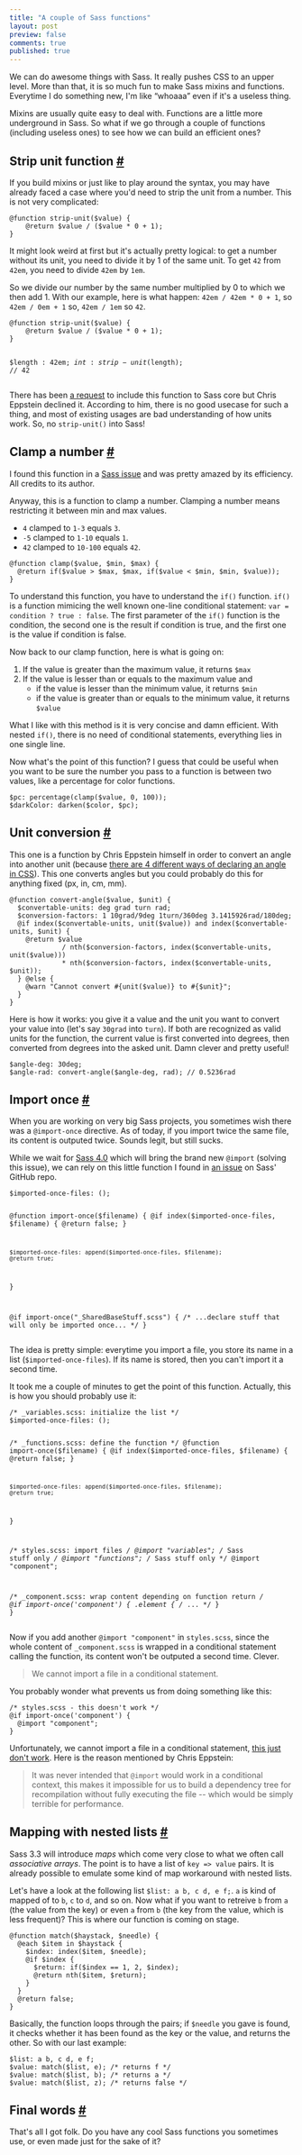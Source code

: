```yaml
---
title: "A couple of Sass functions"
layout: post
preview: false
comments: true
published: true
---
```


<section>
<p>We can do awesome things with Sass. It really pushes CSS to an upper level. More than that, it is so much fun to make Sass mixins and functions. Everytime I do something new, I'm like “whoaaa” even if it's a useless thing.</p>
<p>Mixins are usually quite easy to deal with. Functions are a little more underground in Sass. So what if we go through a couple of functions (including useless ones) to see how we can build an efficient ones?</p>
</section>
<section id='strip-unit'>
<h2>Strip unit function <a href="#strip-unit">#</a></h2>
<p>If you build mixins or just like to play around the syntax, you may have already faced a case where you'd need to strip the unit from a number. This is not very complicated:</p>
<pre class="language-scss"><code>@function strip-unit($value) {
	@return $value / ($value * 0 + 1);
}</code></pre>
<p>It might look weird at first but it's actually pretty logical: to get a number without its unit, you need to divide it by 1 of the same unit. To get <code>42</code> from <code>42em</code>, you need to divide <code>42em</code> by <code>1em</code>.</p>
<p>So we divide our number by the same number multiplied by 0 to which we then add 1. With our example, here is what happen: <code>42em / 42em * 0 + 1</code>, so <code>42em / 0em + 1</code> so, <code>42em / 1em</code> so <code>42</code>.</p>
<pre class="language-scss"><code>@function strip-unit($value) {
	@return $value / ($value * 0 + 1);
}

$length : 42em;
$int    : strip-unit($length); // 42</code></pre>
<p>There has been <a href="https://github.com/nex3/sass/issues/533">a request</a> to include this function to Sass core but Chris Eppstein declined it. According to him, there is no good usecase for such a thing, and most of existing usages are bad understanding of how units work. So, no <code>strip-unit()</code> into Sass!</p>
</section>
<section id="clamp">
<h2>Clamp a number <a href="#clamp">#</a></h2>
<p>I found this function in a <a href="https://github.com/nex3/sass/pull/402">Sass issue</a> and was pretty amazed by its efficiency. All credits to its author.</p>
<p>Anyway, this is a function to clamp a number. Clamping a number means restricting it between min and max values.</p>
<ul>
<li><code>4</code> clamped to <code>1-3</code> equals <code>3</code>.</li>
<li><code>-5</code> clamped to <code>1-10</code> equals <code>1</code>.</li>
<li><code>42</code> clamped to <code>10-100</code> equals <code>42</code>.</li>
</ul>
<pre class="language-scss"><code>@function clamp($value, $min, $max) {
  @return if($value > $max, $max, if($value < $min, $min, $value));
}</code></pre>
<p>To understand this function, you have to understand the <code>if()</code> function. <code>if()</code> is a function mimicing the well known one-line conditional statement: <code>var = condition ? true : false</code>. The first parameter of the <code>if()</code> function is the condition, the second one is the result if condition is true, and the first one is the value if condition is false.</p>
<p>Now back to our clamp function, here is what is going on:</p>
<ol>
<li>If the value is greater than the maximum value, it returns <code>$max</code></li>
<li>If the value is lesser than or equals to the maximum value and
<ul>
<li>if the value is lesser than the minimum value, it returns <code>$min</code></li>
<li>if the value is greater than or equals to the minimum value, it returns <code>$value</code></li>
</ul>
</li>
</ol>
<p>What I like with this method is it is very concise and damn efficient. With nested <code>if()</code>, there is no need of conditional statements, everything lies in one single line.</p>
<p>Now what's the point of this function? I guess that could be useful when you want to be sure the number you pass to a function is between two values, like a percentage for color functions.</p>
<pre class="language-scss"><code>$pc: percentage(clamp($value, 0, 100));
$darkColor: darken($color, $pc);</code></pre>
</section>
<section id="unit-conversion">
<h2>Unit conversion <a href="#unit-conversion">#</a></h2>
<p>This one is a function by Chris Eppstein himself in order to convert an angle into another unit (because <a href="http://codepen.io/HugoGiraudel/pen/rdgse">there are 4 different ways of declaring an angle in CSS</a>). This one converts angles but you could probably do this for anything fixed (px, in, cm, mm).</p>
<pre class="language-scss"><code>@function convert-angle($value, $unit) {
  $convertable-units: deg grad turn rad;
  $conversion-factors: 1 10grad/9deg 1turn/360deg 3.1415926rad/180deg;
  @if index($convertable-units, unit($value)) and index($convertable-units, $unit) {
    @return $value
             / nth($conversion-factors, index($convertable-units, unit($value)))
             * nth($conversion-factors, index($convertable-units, $unit));
  } @else {
    @warn "Cannot convert #{unit($value)} to #{$unit}";
  }
}</code></pre>
<p>Here is how it works: you give it a value and the unit you want to convert your value into (let's say <code>30grad</code> into <code>turn</code>). If both are recognized as valid units for the function, the current value is first converted into degrees, then converted from degrees into the asked unit. Damn clever and pretty useful!</p>
<pre class="language-scss"><code>$angle-deg: 30deg;
$angle-rad: convert-angle($angle-deg, rad); // 0.5236rad
</code></pre>
</section>
<section id="import-once">
<h2>Import once <a href="#import-once">#</a></h2>
<p>When you are working on very big Sass projects, you sometimes wish there was a <code>@import-once</code> directive. As of today, if you import twice the same file, its content is outputed twice. Sounds legit, but still sucks.</p>
<p>While we wait for <a href="https://github.com/nex3/sass/issues/353#issuecomment-18626307">Sass 4.0</a> which will bring the brand new <code>@import</code> (solving this issue), we can rely on this little function I found in <a href="https://github.com/nex3/sass/issues/156">an issue</a> on Sass' GitHub repo.</p>
<pre class="language-scss"><code>$imported-once-files: ();

@function import-once($filename) {
    @if index($imported-once-files, $filename) {
        @return false;
    }

    $imported-once-files: append($imported-once-files, $filename);
    @return true;
}

@if import-once("_SharedBaseStuff.scss") {
    /* ...declare stuff that will only be imported once... */
}</code></pre>
<p>The idea is pretty simple: everytime you import a file, you store its name in a list (<code>$imported-once-files</code>). If its name is stored, then you can't import it a second time.</p>
<p>It took me a couple of minutes to get the point of this function. Actually, this is how you should probably use it:</p>
<pre class="language-scss"><code>/* _variables.scss: initialize the list */
$imported-once-files: ();

/* _functions.scss: define the function */
@function import-once($filename) {
    @if index($imported-once-files, $filename) {
        @return false;
    }

    $imported-once-files: append($imported-once-files, $filename);
    @return true;
}

/* styles.scss: import files */
@import "variables"; /* Sass stuff only */
@import "functions"; /* Sass stuff only */
@import "component";

/* _component.scss: wrap content depending on function return */
@if import-once('component') {
  .element {
    /* ... */
  }
}</code></pre>
<p>Now if you add another <code>@import "component"</code> in <code>styles.scss</code>, since the whole content of <code>_component.scss</code> is wrapped in a conditional statement calling the function, its content won't be outputed a second time. Clever.</p>
<blockquote class="pull-quote--right">We cannot import a file in a conditional statement.</blockquote>
<p>You probably wonder what prevents us from doing something like this:</p>
<pre class="language-scss"><code>/* styles.scss - this doesn't work */
@if import-once('component') {
  @import "component";
}</code></pre>
<p>Unfortunately, we cannot import a file in a conditional statement, <a href="https://github.com/nex3/sass/issues/451">this just don't work</a>. Here is the reason mentioned by Chris Eppstein:</p>
<blockquote class="quote"><p>It was never intended that <code>@import</code> would work in a conditional context, this makes it impossible for us to build a dependency tree for recompilation without fully executing the file -- which would be simply terrible for performance.</p></blockquote>
</section>
<section id="mapping">
<h2>Mapping with nested lists <a href="#mapping">#</a></h2>
<p>Sass 3.3 will introduce <em>maps</em> which come very close to what we often call <em>associative arrays</em>. The point is to have a list of <code>key => value</code> pairs. It is already possible to emulate some kind of map workaround with nested lists.</p>
<p>Let's have a look at the following list <code>$list: a b, c d, e f;</code>. <code>a</code> is kind of mapped of to <code>b</code>, <code>c</code> to <code>d</code>, and so on. Now what if you want to retreive <code>b</code> from <code>a</code> (the value from the key) or even <code>a</code> from <code>b</code> (the key from the value, which is less frequent)? This is where our function is coming on stage.</p>
<pre class="language-scss"><code>@function match($haystack, $needle) {
  @each $item in $haystack {
    $index: index($item, $needle);
    @if $index { 
      $return: if($index == 1, 2, $index);
      @return nth($item, $return); 
    }
  }
  @return false;
}</code></pre>
<p>Basically, the function loops through the pairs; if <code>$needle</code> you gave is found, it checks whether it has been found as the key or the value, and returns the other. So with our last example:</p>
<pre class="language-scss"><code>$list: a b, c d, e f;
$value: match($list, e); /* returns f */
$value: match($list, b); /* returns a */
$value: match($list, z); /* returns false */</code></pre>
</section>
<section id="final-words">
<h2>Final words <a href="#final-words">#</a></h2>
<p>That's all I got folk. Do you have any cool Sass functions you sometimes use, or even made just for the sake of it?</p>
</section>